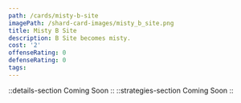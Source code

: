 ```yaml
---
path: /cards/misty-b-site
imagePath: /shard-card-images/misty_b_site.png
title: Misty B Site
description: B Site becomes misty.
cost: '2'
offenseRating: 0
defenseRating: 0
tags:
---
```

::details-section
Coming Soon
::
::strategies-section
Coming Soon
::
